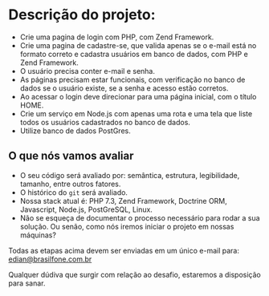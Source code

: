 # Descrição do projeto:

- Crie uma pagina de login com PHP, com Zend Framework. 
- Crie uma pagina de cadastre-se, que valida apenas se o e-mail está no formato correto e cadastra usuários em banco de dados, com PHP e Zend Framework. 
- O usuário precisa conter e-mail e senha.
- As páginas precisam estar funcionais, com verificação no banco de dados se o usuário existe, se a senha e acesso estão corretos.
- Ao acessar o login deve direcionar para uma página inicial, com o título HOME.
- Crie um serviço em Node.js com apenas uma rota e uma tela que liste todos os usuários cadastrados no banco de dados.
- Utilize banco de dados PostGres.


## O que nós vamos avaliar

- O seu código será avaliado por: semântica, estrutura, legibilidade, tamanho, entre outros fatores.
- O histórico do `git` será avaliado.
- Nossa stack atual é: PHP 7.3, Zend Framework, Doctrine ORM, Javascript, Node.js, PostGreSQL, Linux. 
- Não se esqueça de documentar o processo necessário para rodar a sua solução. Ou senão, como nós iremos iniciar o projeto em nossas máquinas?

Todas as etapas acima devem ser enviadas em um único e-mail para: edian@brasilfone.com.br

Qualquer dúdiva que surgir com relação ao desafio, estaremos a disposição para sanar. 
